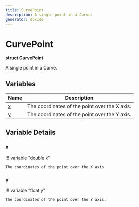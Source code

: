```yaml
---
title: CurvePoint
description: A single point in a Curve. 
generator: doxide
---
```



# CurvePoint

**struct  CurvePoint**


A single point in a Curve.
     




## Variables

| Name | Description |
| ---- | ----------- |
| [x](#x) | The coordinates of the point over the X axis.  |
| [y](#y) | The coordinates of the point over the Y axis.  |

## Variable Details

### x<a name="x"></a>

!!! variable "double x"

    
    The coordinates of the point over the X axis.
             
    
    
    

### y<a name="y"></a>

!!! variable "float y"

    
    The coordinates of the point over the Y axis.
             
    
    
    


